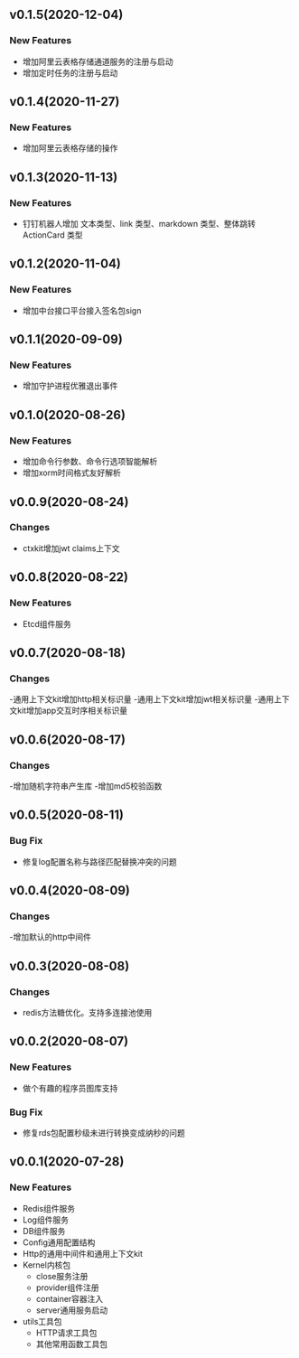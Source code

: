 ## v0.1.5(2020-12-04)
### New Features
- 增加阿里云表格存储通道服务的注册与启动
- 增加定时任务的注册与启动

## v0.1.4(2020-11-27)
### New Features
- 增加阿里云表格存储的操作

## v0.1.3(2020-11-13)
### New Features
- 钉钉机器人增加 文本类型、link 类型、markdown 类型、整体跳转 ActionCard 类型

## v0.1.2(2020-11-04)
### New Features
- 增加中台接口平台接入签名包sign

## v0.1.1(2020-09-09)
### New Features
- 增加守护进程优雅退出事件

## v0.1.0(2020-08-26)
### New Features
- 增加命令行参数、命令行选项智能解析
- 增加xorm时间格式友好解析

## v0.0.9(2020-08-24)
### Changes
- ctxkit增加jwt claims上下文


## v0.0.8(2020-08-22)
### New Features
- Etcd组件服务

## v0.0.7(2020-08-18)
### Changes
-通用上下文kit增加http相关标识量
-通用上下文kit增加jwt相关标识量
-通用上下文kit增加app交互时序相关标识量

## v0.0.6(2020-08-17)
### Changes
-增加随机字符串产生库
-增加md5校验函数


## v0.0.5(2020-08-11)
### Bug Fix
- 修复log配置名称与路径匹配替换冲突的问题


## v0.0.4(2020-08-09)
### Changes
-增加默认的http中间件


## v0.0.3(2020-08-08)
### Changes
- redis方法糖优化。支持多连接池使用


## v0.0.2(2020-08-07)
### New Features
- 做个有趣的程序员图库支持
### Bug Fix
- 修复rds包配置秒级未进行转换变成纳秒的问题


## v0.0.1(2020-07-28)
### New Features
- Redis组件服务
- Log组件服务
- DB组件服务
- Config通用配置结构
- Http的通用中间件和通用上下文kit
- Kernel内核包
    - close服务注册
    - provider组件注册
    - container容器注入
    - server通用服务启动
- utils工具包
    - HTTP请求工具包
    - 其他常用函数工具包